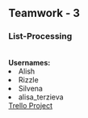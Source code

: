 <h2>Teamwork - 3</h2>
<h3>List-Processing</h3>
<br/>
<b>Usernames:</b> <br/>
<li>Alish </li>
<li>Rizzle </li>
<li>Silvena </li>
<li>alisa_terzieva </li>
<a href="https://trello.com/b/fsEf1ZNJ/list-processing">Trello Project</a>